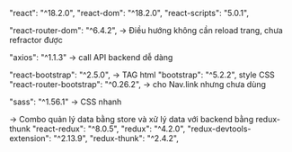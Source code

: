 "react": "^18.2.0",
"react-dom": "^18.2.0",
"react-scripts": "5.0.1",

"react-router-dom": "^6.4.2", -> Điều hướng không cần reload trang, chưa refractor được

"axios": "^1.1.3" -> call API backend dễ dàng

"react-bootstrap": "^2.5.0", -> TAG html
"bootstrap": "^5.2.2", style CSS
"react-router-bootstrap": "^0.26.2", -> cho Nav.link nhưng chưa dùng

"sass": "^1.56.1" -> CSS nhanh

-> Combo quản lý data bằng store và xử lý data với backend bằng redux-thunk
"react-redux": "^8.0.5",
"redux": "^4.2.0",
"redux-devtools-extension": "^2.13.9",
"redux-thunk": "^2.4.2",
